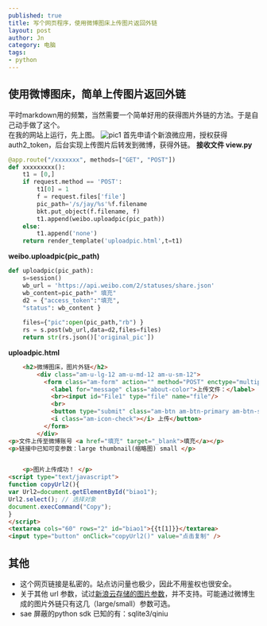```yaml
---
published: true
title: 写个网页程序，使用微博图床上传图片返回外链
layout: post
author: Jn
category: 电脑
tags: 
- python
---
```

## 使用微博图床，简单上传图片返回外链
平时markdown用的频繁，当然需要一个简单好用的获得图片外链的方法。于是自己动手做了这个。  
在我的网站上运行，先上图。
![pic1](http://wx1.sinaimg.cn/large/006WqCkely1fv72sqsvw2j30df0ahmx4.jpg)
首先申请个新浪微应用，授权获得auth2_token，后台实现上传图片后转发到微博，获得外链。
**接收文件 view.py**
```python
@app.route("/xxxxxxx", methods=["GET", "POST"])
def xxxxxxxxx():
    t1 = [0,]
    if request.method == 'POST':
        t1[0] = 1
        f = request.files['file']
        pic_path='/s/jay/%s'%f.filename
        bkt.put_object(f.filename, f)
    	t1.append(weibo.uploadpic(pic_path))
    else:
        t1.append('none')
    return render_template('uploadpic.html',t=t1)
```
**weibo.uploadpic(pic_path)**
```python
def uploadpic(pic_path):
    s=session()
    wb_url = 'https://api.weibo.com/2/statuses/share.json'
    wb_content=pic_path+" 填充"
    d2 = {"access_token":"填充",  
    "status": wb_content }
    
    files={"pic":open(pic_path,"rb") }  
    rs = s.post(wb_url,data=d2,files=files)
    return str(rs.json()['original_pic'])
```
**uploadpic.html**
```html
    <h2>微博图床，图片外链</h2>
        <div class="am-u-lg-12 am-u-md-12 am-u-sm-12">
          <form class="am-form" action="" method="POST" enctype="multipart/form-data">
            <label for="message" class="about-color">上传文件：</label>
            <br><input id="File1" type="file" name="file"/>
            <br>
            <button type="submit" class="am-btn am-btn-primary am-btn-sm">
			<i class="am-icon-check"></i> 上传</button>
          </form>
        </div>
<p>文件上传至微博账号 <a href="填充" target="_blank">填充</a></p>
<p>链接中已知可变参数：large thumbnail(缩略图) small </p>


	<p>图片上传成功！ </p>
<script type="text/javascript">
function copyUrl2(){
var Url2=document.getElementById("biao1");
Url2.select(); // 选择对象
document.execCommand("Copy"); 
}
</script>
<textarea cols="60" rows="2" id="biao1">{{t[1]}}</textarea>
<input type="button" onClick="copyUrl2()" value="点击复制" />
```

## 其他
- 这个网页链接是私密的。站点访问量也极少，因此不用鉴权也很安全。
- 关于其他 url 参数，试过[新浪云存储的图片参数](http://www.sinacloud.com/doc/sae/services/imgxs.html)，并不支持。可能通过微博生成的图片外链只有这几（large/small）参数可选。
- sae 屏蔽的python sdk 已知的有：sqlite3/qiniu